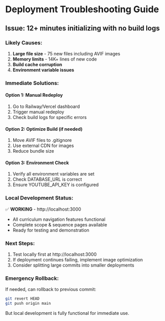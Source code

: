 # Deployment Troubleshooting Guide

## Issue: 12+ minutes initializing with no build logs

### Likely Causes:
1. **Large file size** - 75 new files including AVIF images
2. **Memory limits** - 14K+ lines of new code
3. **Build cache corruption**
4. **Environment variable issues**

### Immediate Solutions:

#### Option 1: Manual Redeploy
1. Go to Railway/Vercel dashboard
2. Trigger manual redeploy
3. Check build logs for specific errors

#### Option 2: Optimize Build (if needed)
1. Move AVIF files to .gitignore
2. Use external CDN for images
3. Reduce bundle size

#### Option 3: Environment Check
1. Verify all environment variables are set
2. Check DATABASE_URL is correct
3. Ensure YOUTUBE_API_KEY is configured

### Local Development Status:
✅ **WORKING** - http://localhost:3000
- All curriculum navigation features functional
- Complete scope & sequence pages available
- Ready for testing and demonstration

### Next Steps:
1. Test locally first at http://localhost:3000
2. If deployment continues failing, implement image optimization
3. Consider splitting large commits into smaller deployments

### Emergency Rollback:
If needed, can rollback to previous commit:
```bash
git revert HEAD
git push origin main
```

But local development is fully functional for immediate use.
